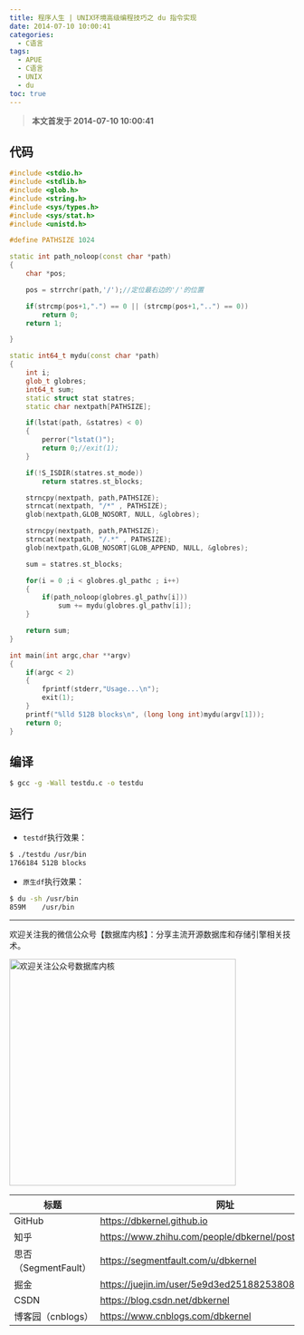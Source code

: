 ```yaml
---
title: 程序人生 | UNIX环境高级编程技巧之 du 指令实现
date: 2014-07-10 10:00:41
categories:
  - C语言
tags:
  - APUE
  - C语言
  - UNIX
  - du
toc: true
---
```


<!-- more -->

> **本文首发于 2014-07-10 10:00:41**

## 代码

```cpp
#include <stdio.h>
#include <stdlib.h>
#include <glob.h>
#include <string.h>
#include <sys/types.h>
#include <sys/stat.h>
#include <unistd.h>

#define PATHSIZE 1024

static int path_noloop(const char *path)
{
    char *pos;

    pos = strrchr(path,'/');//定位最右边的'/'的位置

    if(strcmp(pos+1,".") == 0 || (strcmp(pos+1,"..") == 0))
        return 0;
    return 1;

}

static int64_t mydu(const char *path)
{
    int i;
    glob_t globres;
    int64_t sum;
    static struct stat statres;
    static char nextpath[PATHSIZE];

    if(lstat(path, &statres) < 0)
    {
        perror("lstat()");
        return 0;//exit(1);
    }

    if(!S_ISDIR(statres.st_mode))
        return statres.st_blocks;

    strncpy(nextpath, path,PATHSIZE);
    strncat(nextpath, "/*" , PATHSIZE);
    glob(nextpath,GLOB_NOSORT, NULL, &globres);

    strncpy(nextpath, path,PATHSIZE);
    strncat(nextpath, "/.*" , PATHSIZE);
    glob(nextpath,GLOB_NOSORT|GLOB_APPEND, NULL, &globres);

    sum = statres.st_blocks;

    for(i = 0 ;i < globres.gl_pathc ; i++)
    {
        if(path_noloop(globres.gl_pathv[i]))
            sum += mydu(globres.gl_pathv[i]);
    }

    return sum;
}

int main(int argc,char **argv)
{
    if(argc < 2)
    {
        fprintf(stderr,"Usage...\n");
        exit(1);
    }
    printf("%lld 512B blocks\n", (long long int)mydu(argv[1]));
    return 0;
}
```

## 编译

```bash
$ gcc -g -Wall testdu.c -o testdu
```

## 运行

- `testdf`执行效果：

```bash
$ ./testdu /usr/bin
1766184 512B blocks
```

- `原生df`执行效果：

```bash
$ du -sh /usr/bin
859M	/usr/bin
```

---

欢迎关注我的微信公众号【数据库内核】：分享主流开源数据库和存储引擎相关技术。

<img src="https://dbkernel-1306518848.cos.ap-beijing.myqcloud.com/wechat/my-wechat-official-account.png" width="400" height="400" alt="欢迎关注公众号数据库内核" align="center"/>

| 标题                 | 网址                                                  |
| -------------------- | ----------------------------------------------------- |
| GitHub               | https://dbkernel.github.io                            |
| 知乎                 | https://www.zhihu.com/people/dbkernel/posts           |
| 思否（SegmentFault） | https://segmentfault.com/u/dbkernel                   |
| 掘金                 | https://juejin.im/user/5e9d3ed251882538083fed1f/posts |
| CSDN                 | https://blog.csdn.net/dbkernel                        |
| 博客园（cnblogs）    | https://www.cnblogs.com/dbkernel                      |
